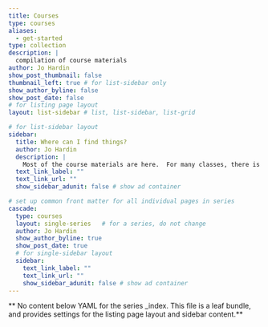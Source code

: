```yaml
---
title: Courses 
type: courses
aliases:
  - get-started
type: collection
description: |
  compilation of course materials
author: Jo Hardin
show_post_thumbnail: false
thumbnail_left: true # for list-sidebar only
show_author_byline: false
show_post_date: false
# for listing page layout
layout: list-sidebar # list, list-sidebar, list-grid

# for list-sidebar layout
sidebar: 
  title: Where can I find things?
  author: Jo Hardin
  description: |
    Most of the course materials are here.  For many classes, there is also a textbook (typically available online for free).  All solutions (HW, exams, etc.) will be posted on Sakai.  Please join the class Discord channel (see sign-up information on Sakai).
  text_link_label: ""
  text_link_url: ""
  show_sidebar_adunit: false # show ad container

# set up common front matter for all individual pages in series
cascade:
  type: courses
  layout: single-series   # for a series, do not change
  author: Jo Hardin
  show_author_byline: true
  show_post_date: true
  # for single-sidebar layout
  sidebar:
    text_link_label: ""
    text_link_url: ""
    show_sidebar_adunit: false # show ad container
---
```


** No content below YAML for the series _index. This file is a leaf bundle, and provides settings for the listing page layout and sidebar content.**